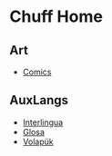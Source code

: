 # Chuff Home

## Art
* [Comics](/art.md)

## AuxLangs
* [Interlingua](IALADict)
* [Glosa](/langs/glosa.md)
* [Volapük](/langs/volapuk.md)
